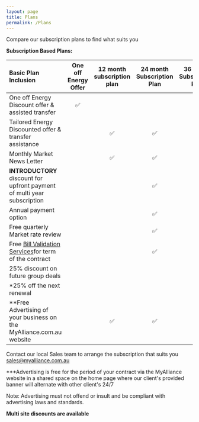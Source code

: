 ```yaml
---
layout: page
title: Plans
permalink: /Plans
---
```


Compare our subscription plans to find what suits you

<b>Subscription Based Plans:</b>  


|Basic Plan Inclusion|One off Energy Offer|<b>12 month subscription plan</b>|<b>24 month Subscription Plan</b>|<b>36 month Subscription Plan|   
|:-------------------------------------|:---------------:|:---------------:|:---------------:|:---------------:|
|One off Energy Discount offer & assisted transfer|✅||||  
|Tailored Energy Discounted offer & transfer assistance||✅|✅|✅|  
|Monthly Market News Letter||✅|✅|✅|  
|<b>INTRODUCTORY</b> discount for upfront payment of multi year subscription|||✅|✅|  
|Annual payment option|||✅|✅|  
|Free quarterly Market rate review|||✅|✅|  
|Free [Bill Validation Services](https://myalliance.com.au/BV)for term of the contract|||✅|✅|  
|25% discount on future group deals||||✅|  
|*25% off the next renewal||||✅|  
|**Free Advertising of your business on the MyAlliance.com.au website||✅|✅|✅|  


Contact our local Sales team to arrange the subscription that suits you sales@myalliance.com.au
  

***Advertising is free for the period of your contract via the MyAlliance website in a shared space on the home page where our client's provided banner will alternate with other client's 24/7  

Note: Advertising must not offend or insult and be compliant with advertising laws and standards.
  
<b>Multi site discounts are available</b>
 

